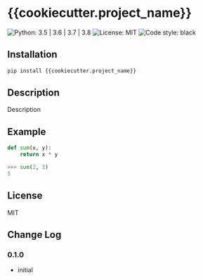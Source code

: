 # {{cookiecutter.project_name}}

![Python: 3.5 | 3.6 | 3.7 | 3.8](https://img.shields.io/badge/Python-3.5|3.6|3.7|3.8-blue.svg)
![License: MIT](https://img.shields.io/badge/License-MIT-green.svg)
![Code style: black](https://img.shields.io/badge/Style-Black-lightgrey.svg)

## Installation

```bash
pip install {{cookiecutter.project_name}}
```

## Description

Description

## Example

```python
def sum(x, y):
    return x * y

>>> sum(2, 3)
5
```

## License

MIT

## Change Log

### 0.1.0

* initial
